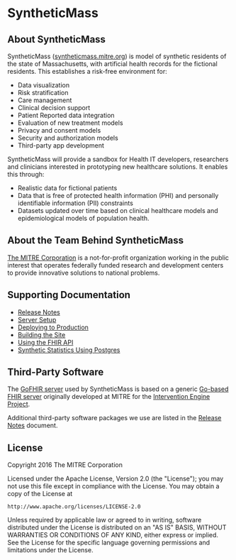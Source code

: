 # SyntheticMass



## About SyntheticMass

SyntheticMass ([syntheticmass.mitre.org](https://syntheticmass.mitre.org/)) is model of synthetic residents of the state of Massachusetts, with artificial health records for the fictional residents. This establishes a risk-free environment for:

* Data visualization
* Risk stratification
* Care management
* Clinical decision support
* Patient Reported data integration
* Evaluation of new treatment models
* Privacy and consent models
* Security and authorization models
* Third-party app development

SyntheticMass will provide a sandbox for Health IT developers, researchers and clinicians interested in prototyping new healthcare solutions. It enables this through:

* Realistic data for fictional patients
* Data that is free of protected health information (PHI) and personally identifiable information (PII) constraints
* Datasets updated over time based on clinical healthcare models and epidemiological models of population health.

## About the Team Behind SyntheticMass

[The MITRE Corporation](http://www.mitre.org/) is a not-for-profit organization working in the public interest that operates federally funded research and development centers to provide innovative solutions to national problems.


## Supporting Documentation

* [Release Notes](./RELEASE.md)
* [Server Setup](./setup/README.md)
* [Deploying to Production](./docs/deploying.md)
* [Building the Site](./site/readme.md)
* [Using the FHIR API](./docs/using-fhir.md)
* [Synthetic Statistics Using Postgres](https://github.com/synthetichealth/pgstats)

## Third-Party Software

The [GoFHIR server](https://github.com/synthetichealth/gofhir) used by SyntheticMass is based on a generic [Go-based FHIR server](https://github.com/intervention-engine/fhir) originally developed at MITRE for the [Intervention Engine Project](https://github.com/intervention-engine/ie).

Additional third-party software packages we use are listed in the [Release Notes](./RELEASE.md) document.

## License

Copyright 2016 The MITRE Corporation

Licensed under the Apache License, Version 2.0 (the "License");
you may not use this file except in compliance with the License.
You may obtain a copy of the License at

    http://www.apache.org/licenses/LICENSE-2.0

Unless required by applicable law or agreed to in writing, software
distributed under the License is distributed on an "AS IS" BASIS,
WITHOUT WARRANTIES OR CONDITIONS OF ANY KIND, either express or implied.
See the License for the specific language governing permissions and limitations under the License.
